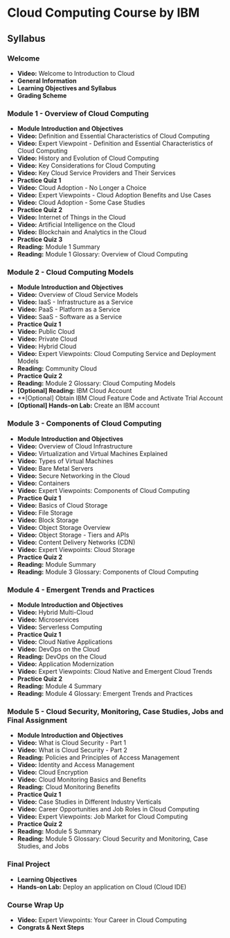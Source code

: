 # Cloud Computing Course by IBM

## Syllabus

### Welcome

- **Video:** Welcome to Introduction to Cloud
- **General Information**
- **Learning Objectives and Syllabus**
- **Grading Scheme**

### Module 1 - Overview of Cloud Computing

- **Module Introduction and Objectives**
- **Video:** Definition and Essential Characteristics of Cloud Computing
- **Video:** Expert Viewpoint - Definition and Essential Characteristics of Cloud Computing
- **Video:** History and Evolution of Cloud Computing
- **Video:** Key Considerations for Cloud Computing
- **Video:** Key Cloud Service Providers and Their Services
- **Practice Quiz 1**
- **Video:** Cloud Adoption - No Longer a Choice
- **Video:** Expert Viewpoints - Cloud Adoption Benefits and Use Cases
- **Video:** Cloud Adoption - Some Case Studies
- **Practice Quiz 2**
- **Video:** Internet of Things in the Cloud
- **Video:** Artificial Intelligence on the Cloud
- **Video:** Blockchain and Analytics in the Cloud
- **Practice Quiz 3**
- **Reading:** Module 1 Summary
- **Reading:** Module 1 Glossary: Overview of Cloud Computing

### Module 2 - Cloud Computing Models

- **Module Introduction and Objectives**
- **Video:** Overview of Cloud Service Models
- **Video:** IaaS - Infrastructure as a Service
- **Video:** PaaS - Platform as a Service
- **Video:** SaaS - Software as a Service
- **Practice Quiz 1**
- **Video:** Public Cloud
- **Video:** Private Cloud
- **Video:** Hybrid Cloud
- **Video:** Expert Viewpoints: Cloud Computing Service and Deployment Models
- **Reading:** Community Cloud
- **Practice Quiz 2**
- **Reading:** Module 2 Glossary: Cloud Computing Models
- **[Optional] Reading:** IBM Cloud Account
- \*\*[Optional] Obtain IBM Cloud Feature Code and Activate Trial Account
- **[Optional] Hands-on Lab:** Create an IBM account

### Module 3 - Components of Cloud Computing

- **Module Introduction and Objectives**
- **Video:** Overview of Cloud Infrastructure
- **Video:** Virtualization and Virtual Machines Explained
- **Video:** Types of Virtual Machines
- **Video:** Bare Metal Servers
- **Video:** Secure Networking in the Cloud
- **Video:** Containers
- **Video:** Expert Viewpoints: Components of Cloud Computing
- **Practice Quiz 1**
- **Video:** Basics of Cloud Storage
- **Video:** File Storage
- **Video:** Block Storage
- **Video:** Object Storage Overview
- **Video:** Object Storage - Tiers and APIs
- **Video:** Content Delivery Networks (CDN)
- **Video:** Expert Viewpoints: Cloud Storage
- **Practice Quiz 2**
- **Reading:** Module Summary
- **Reading:** Module 3 Glossary: Components of Cloud Computing

### Module 4 - Emergent Trends and Practices

- **Module Introduction and Objectives**
- **Video:** Hybrid Multi-Cloud
- **Video:** Microservices
- **Video:** Serverless Computing
- **Practice Quiz 1**
- **Video:** Cloud Native Applications
- **Video:** DevOps on the Cloud
- **Reading:** DevOps on the Cloud
- **Video:** Application Modernization
- **Video:** Expert Viewpoints: Cloud Native and Emergent Cloud Trends
- **Practice Quiz 2**
- **Reading:** Module 4 Summary
- **Reading:** Module 4 Glossary: Emergent Trends and Practices

### Module 5 - Cloud Security, Monitoring, Case Studies, Jobs and Final Assignment

- **Module Introduction and Objectives**
- **Video:** What is Cloud Security - Part 1
- **Video:** What is Cloud Security - Part 2
- **Reading:** Policies and Principles of Access Management
- **Video:** Identity and Access Management
- **Video:** Cloud Encryption
- **Video:** Cloud Monitoring Basics and Benefits
- **Reading:** Cloud Monitoring Benefits
- **Practice Quiz 1**
- **Video:** Case Studies in Different Industry Verticals
- **Video:** Career Opportunities and Job Roles in Cloud Computing
- **Video:** Expert Viewpoints: Job Market for Cloud Computing
- **Practice Quiz 2**
- **Reading:** Module 5 Summary
- **Reading:** Module 5 Glossary: Cloud Security and Monitoring, Case Studies, and Jobs

### Final Project

- **Learning Objectives**
- **Hands-on Lab:** Deploy an application on Cloud (Cloud IDE)

### Course Wrap Up

- **Video:** Expert Viewpoints: Your Career in Cloud Computing
- **Congrats & Next Steps**
